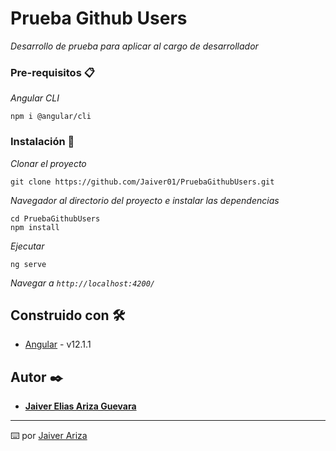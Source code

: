 # Prueba Github Users

_Desarrollo de prueba para aplicar al cargo de desarrollador_


### Pre-requisitos 📋

_Angular CLI_

```
npm i @angular/cli
```


### Instalación 🔧

_Clonar el proyecto_

```
git clone https://github.com/Jaiver01/PruebaGithubUsers.git
```

_Navegador al directorio del proyecto e instalar las dependencias_

```
cd PruebaGithubUsers
npm install
```

_Ejecutar_

```
ng serve
```

_Navegar a `http://localhost:4200/`_


## Construido con 🛠️

* [Angular](https://angular.io/docs) - v12.1.1


## Autor ✒️

* [**Jaiver Elias Ariza Guevara**](https://github.com/Jaiver01)



---
⌨️ por [Jaiver Ariza](https://github.com/Jaiver01)